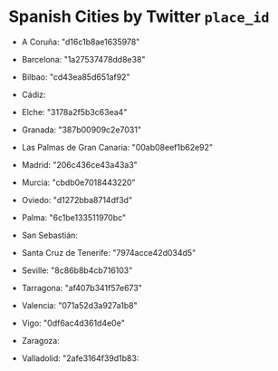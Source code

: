 # Spanish Cities by Twitter `place_id`

- A Coruña: "d16c1b8ae1635978"

- Barcelona: "1a27537478dd8e38"

- Bilbao: "cd43ea85d651af92"

- Cádiz:

- Elche: "3178a2f5b3c63ea4"

- Granada: "387b00909c2e7031"

- Las Palmas de Gran Canaria: "00ab08eef1b62e92"

- Madrid: "206c436ce43a43a3"

- Murcia: "cbdb0e7018443220"

- Oviedo: "d1272bba8714df3d"

- Palma: "6c1be133511970bc"

- San Sebastián:

- Santa Cruz de Tenerife: "7974acce42d034d5" 

- Seville: "8c86b8b4cb716103"

- Tarragona: "af407b341f57e673"

- Valencia: "071a52d3a927a1b8"

- Vigo: "0df6ac4d361d4e0e"

- Zaragoza: 

- Valladolid: "2afe3164f39d1b83:
